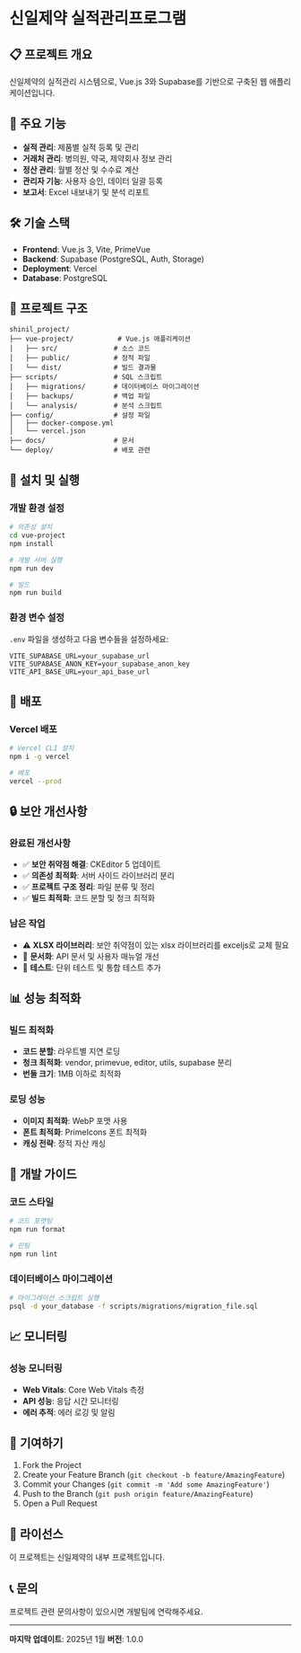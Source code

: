 # 신일제약 실적관리프로그램

## 📋 프로젝트 개요

신일제약의 실적관리 시스템으로, Vue.js 3와 Supabase를 기반으로 구축된 웹 애플리케이션입니다.

## 🚀 주요 기능

- **실적 관리**: 제품별 실적 등록 및 관리
- **거래처 관리**: 병의원, 약국, 제약회사 정보 관리
- **정산 관리**: 월별 정산 및 수수료 계산
- **관리자 기능**: 사용자 승인, 데이터 일괄 등록
- **보고서**: Excel 내보내기 및 분석 리포트

## 🛠 기술 스택

- **Frontend**: Vue.js 3, Vite, PrimeVue
- **Backend**: Supabase (PostgreSQL, Auth, Storage)
- **Deployment**: Vercel
- **Database**: PostgreSQL

## 📁 프로젝트 구조

```
shinil_project/
├── vue-project/           # Vue.js 애플리케이션
│   ├── src/              # 소스 코드
│   ├── public/           # 정적 파일
│   └── dist/             # 빌드 결과물
├── scripts/              # SQL 스크립트
│   ├── migrations/       # 데이터베이스 마이그레이션
│   ├── backups/          # 백업 파일
│   └── analysis/         # 분석 스크립트
├── config/               # 설정 파일
│   ├── docker-compose.yml
│   └── vercel.json
├── docs/                 # 문서
└── deploy/               # 배포 관련
```

## 🔧 설치 및 실행

### 개발 환경 설정

```bash
# 의존성 설치
cd vue-project
npm install

# 개발 서버 실행
npm run dev

# 빌드
npm run build
```

### 환경 변수 설정

`.env` 파일을 생성하고 다음 변수들을 설정하세요:

```env
VITE_SUPABASE_URL=your_supabase_url
VITE_SUPABASE_ANON_KEY=your_supabase_anon_key
VITE_API_BASE_URL=your_api_base_url
```

## 🚀 배포

### Vercel 배포

```bash
# Vercel CLI 설치
npm i -g vercel

# 배포
vercel --prod
```

## 🔒 보안 개선사항

### 완료된 개선사항

- ✅ **보안 취약점 해결**: CKEditor 5 업데이트
- ✅ **의존성 최적화**: 서버 사이드 라이브러리 분리
- ✅ **프로젝트 구조 정리**: 파일 분류 및 정리
- ✅ **빌드 최적화**: 코드 분할 및 청크 최적화

### 남은 작업

- ⚠️ **XLSX 라이브러리**: 보안 취약점이 있는 xlsx 라이브러리를 exceljs로 교체 필요
- 📝 **문서화**: API 문서 및 사용자 매뉴얼 개선
- 🧪 **테스트**: 단위 테스트 및 통합 테스트 추가

## 📊 성능 최적화

### 빌드 최적화

- **코드 분할**: 라우트별 지연 로딩
- **청크 최적화**: vendor, primevue, editor, utils, supabase 분리
- **번들 크기**: 1MB 이하로 최적화

### 로딩 성능

- **이미지 최적화**: WebP 포맷 사용
- **폰트 최적화**: PrimeIcons 폰트 최적화
- **캐싱 전략**: 정적 자산 캐싱

## 🔧 개발 가이드

### 코드 스타일

```bash
# 코드 포맷팅
npm run format

# 린팅
npm run lint
```

### 데이터베이스 마이그레이션

```bash
# 마이그레이션 스크립트 실행
psql -d your_database -f scripts/migrations/migration_file.sql
```

## 📈 모니터링

### 성능 모니터링

- **Web Vitals**: Core Web Vitals 측정
- **API 성능**: 응답 시간 모니터링
- **에러 추적**: 에러 로깅 및 알림

## 🤝 기여하기

1. Fork the Project
2. Create your Feature Branch (`git checkout -b feature/AmazingFeature`)
3. Commit your Changes (`git commit -m 'Add some AmazingFeature'`)
4. Push to the Branch (`git push origin feature/AmazingFeature`)
5. Open a Pull Request

## 📄 라이선스

이 프로젝트는 신일제약의 내부 프로젝트입니다.

## 📞 문의

프로젝트 관련 문의사항이 있으시면 개발팀에 연락해주세요.

---

**마지막 업데이트**: 2025년 1월
**버전**: 1.0.0 